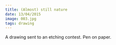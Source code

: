 ```yaml
---
title: (Almost) still nature
date: 13/04/2015
image: 003.jpg
tags: drawing
---
```


A drawing sent to an etching contest.
Pen on paper.
